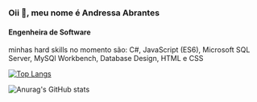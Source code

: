 ### Oii 👋, meu nome é Andressa Abrantes
#### Engenheira de Software 

minhas hard skills no momento são: C#, JavaScript (ES6), Microsoft SQL Server, MySQl Workbench, Database Design, HTML e CSS

[![Top Langs](https://github-readme-stats.vercel.app/api/top-langs/?username=andressasabrantes)](https://github.com/anuraghazra/github-readme-stats)

![Anurag's GitHub stats](https://github-readme-stats.vercel.app/api?username=andressasabrantes&show_icons=true&theme=transparent)
